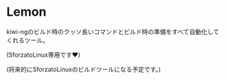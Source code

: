 # Lemon

kiwi-ngのビルド時のクッソ長いコマンドとビルド時の準備をすべて自動化してくれるツール。

(SforzatoLinux専用です❤)

(将来的にSforzatoLinuxのビルドツールになる予定です。)
